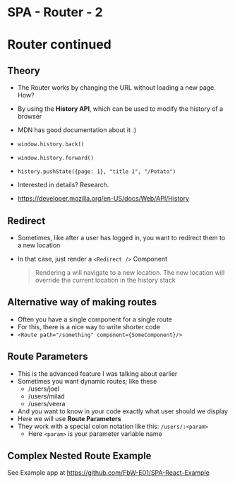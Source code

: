 # SPA - Router - 2

# Router continued

## Theory

- The Router works by changing the URL without loading a new page. How?
- By using the **History API**, which can be used to modify the history of a browser
- MDN has good documentation about it :)

- `window.history.back()`
- `window.history.forward()`
- `history.pushState({page: 1}, "title 1", "/Potato")`
- Interested in details? Research.
- https://developer.mozilla.org/en-US/docs/Web/API/History

## Redirect

- Sometimes, like after a user has logged in, you want to redirect them to a new location
- In that case, just render a `<Redirect />` Component


    > Rendering a <Redirect> will navigate to a new location. The new location will override the current location in the history stack

## Alternative way of making routes

- Often you have a single component for a single route
- For this, there is a nice way to write shorter code
- `<Route path="/something" component={SomeComponent}/>`

## Route Parameters

- This is the advanced feature I was talking about earlier
- Sometimes you want dynamic routes; like these
    - /users/joel
    - /users/milad
    - /users/veera
- And you want to know in your code exactly what user should we display
- Here we will use **Route Parameters**
- They work with a special colon notation like this: `/users/:<param>`
    - Here `<param>` is your parameter variable name


## Complex Nested Route Example

See Example app at https://github.com/FbW-E01/SPA-React-Example